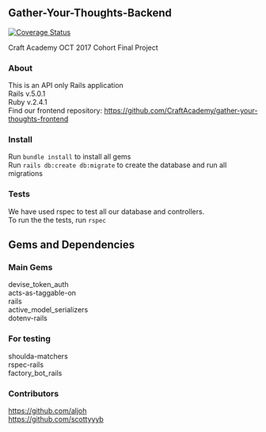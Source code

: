 ## Gather-Your-Thoughts-Backend
[![Coverage Status](https://coveralls.io/repos/github/CraftAcademy/gather-your-thoughts-backend/badge.svg?branch=development)](https://coveralls.io/github/CraftAcademy/gather-your-thoughts-backend?branch=development)  
  
Craft Academy OCT 2017 Cohort Final Project

### About
This is an API only Rails application  
Rails v.5.0.1  
Ruby v.2.4.1  
Find our frontend repository: https://github.com/CraftAcademy/gather-your-thoughts-frontend

### Install
Run `bundle install` to install all gems  
Run `rails db:create db:migrate` to create the database and run all migrations  

### Tests
We have used rspec to test all our database and controllers.  
To run the the tests, run `rspec`

## Gems and Dependencies

### Main Gems
devise_token_auth  
acts-as-taggable-on  
rails  
active_model_serializers  
dotenv-rails

### For testing
shoulda-matchers  
rspec-rails  
factory_bot_rails  


### Contributors
https://github.com/aljoh  
https://github.com/scottyyyb
